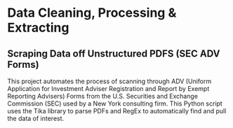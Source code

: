 # Data Cleaning, Processing & Extracting
## Scraping Data off Unstructured PDFS (SEC ADV Forms)

This project automates the process of scanning through ADV (Uniform Application for Investment Adviser Registration and Report by Exempt Reporting Advisers) Forms from the U.S. Securities and Exchange Commission (SEC) used by a New York consulting firm. This Python script uses the Tika library to parse PDFs and RegEx to automatically find and pull the data of interest.
